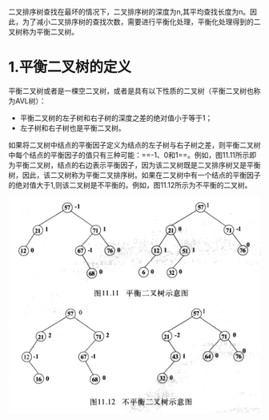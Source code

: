 二叉排序树查找在最坏的情况下，二叉排序树的深度为n,其平均查找长度为n。因此，为了减小二叉排序树的查找次数，需要进行平衡化处理，平衡化处理得到的二叉树称为平衡二叉树。

# 1.平衡二叉树的定义

平衡二叉树或者是一棵空二叉树，或者是具有以下性质的二叉树（平衡二叉树也称为AVL树）：

+ 平衡二叉树的左子树和右子树的深度之差的绝对值小于等于1；
+ 左子树和右子树也是平衡二叉树。

如果将二叉树中结点的平衡因子定义为结点的左子树与右子树之差，则平衡二叉树中每个结点的平衡因子的值只有三种可能：==-1、0和1==。例如，图11.11所示即为平衡二叉树，结点的右边表示平衡因子，因为该二叉树既是二叉排序树又是平衡树，因此，该二又树称为平衡二叉排序树。如果在二叉树中有一个结点的平衡因子的绝对值大于1,则该二叉树是不平衡的。例如，图11.12所示为不平衡的二叉树。

![1605429698219](assets/1605429698219.png)

